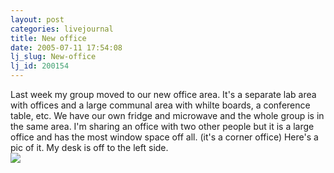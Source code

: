 ```yaml
---
layout: post
categories: livejournal
title: New office
date: 2005-07-11 17:54:08
lj_slug: New-office
lj_id: 200154
---
```

Last week my group moved to our new office area. It's a separate lab area with offices and a large communal area with whilte boards, a conference table, etc. We have our own fridge and microwave and the whole group is in the same area. I'm sharing an office with two other people but it is a large office and has the most window space off all. (it's a corner office) Here's a pic of it. My desk is off to the left side.  
[ ![](http://www.notcows.com/albums/trevor_misc/new_office1.jpg)](http://www.notcows.com/albums/trevor_misc/new_office1)
